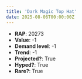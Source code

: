 ```yaml
---
title: 'Dark Magic Top Hat'
date: 2025-08-06T00:00:00Z
---
```

- **RAP**: 20273
- **Value**: -1
- **Demand level**: -1
- **Trend**: -1
- **Projected?**: True
- **Hyped?**: True
- **Rare?**: True
